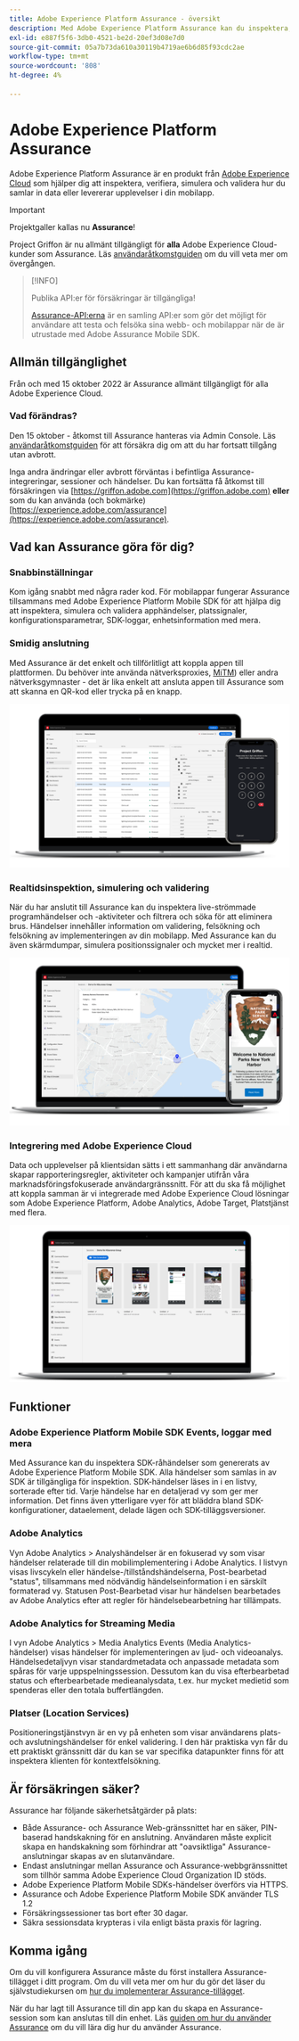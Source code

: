 ```yaml
---
title: Adobe Experience Platform Assurance - översikt
description: Med Adobe Experience Platform Assurance kan du inspektera, korrekturläsa, simulera och validera hur du samlar in data eller levererar upplevelser i dina mobilapplikationer.
exl-id: e887f5f6-3db0-4521-be2d-20ef3d08e7d0
source-git-commit: 05a7b73da610a30119b4719ae6b6d85f93cdc2ae
workflow-type: tm+mt
source-wordcount: '808'
ht-degree: 4%

---
```


# Adobe Experience Platform Assurance

Adobe Experience Platform Assurance är en produkt från [Adobe Experience Cloud](https://www.adobe.com/experience-cloud.html) som hjälper dig att inspektera, verifiera, simulera och validera hur du samlar in data eller levererar upplevelser i din mobilapp.

>[!IMPORTANT]
>
> Projektgaller kallas nu **Assurance**!
>
> Project Griffon är nu allmänt tillgängligt för **alla** Adobe Experience Cloud-kunder som Assurance. Läs [användaråtkomstguiden](./user-access.md) om du vill veta mer om övergången.

>[!INFO]
>
>Publika API:er för försäkringar är tillgängliga!
>
>[Assurance-API:erna](https://developer.adobe.com/adobe-assurance-public-apis/) är en samling API:er som gör det möjligt för användare att testa och felsöka sina webb- och mobilappar när de är utrustade med Adobe Assurance Mobile SDK.

## Allmän tillgänglighet

Från och med 15 oktober 2022 är Assurance allmänt tillgängligt för alla Adobe Experience Cloud.

### Vad förändras?

Den 15 oktober - åtkomst till Assurance hanteras via Admin Console. Läs [användaråtkomstguiden](./user-access.md) för att försäkra dig om att du har fortsatt tillgång utan avbrott.

Inga andra ändringar eller avbrott förväntas i befintliga Assurance-integreringar, sessioner och händelser. Du kan fortsätta få åtkomst till försäkringen via [https://griffon.adobe.com](https://griffon.adobe.com) **eller** som du kan använda (och bokmärke) [https://experience.adobe.com/assurance](https://experience.adobe.com/assurance).

## Vad kan Assurance göra för dig?

### Snabbinställningar

Kom igång snabbt med några rader kod. För mobilappar fungerar Assurance tillsammans med Adobe Experience Platform Mobile SDK för att hjälpa dig att inspektera, simulera och validera apphändelser, platssignaler, konfigurationsparametrar, SDK-loggar, enhetsinformation med mera.

### Smidig anslutning

Med Assurance är det enkelt och tillförlitligt att koppla appen till plattformen. Du behöver inte använda nätverksproxies, [MiTM](https://en.wikipedia.org/wiki/Man-in-the-middle_attack)) eller andra nätverksgymnaster - det är lika enkelt att ansluta appen till Assurance som att skanna en QR-kod eller trycka på en knapp.

![](./images/index/no-hassle-connection.png)

### Realtidsinspektion, simulering och validering

När du har anslutit till Assurance kan du inspektera live-strömmade programhändelser och -aktiviteter och filtrera och söka för att eliminera brus. Händelser innehåller information om validering, felsökning och felsökning av implementeringen av din mobilapp. Med Assurance kan du även skärmdumpar, simulera positionssignaler och mycket mer i realtid.

![](./images/index/real-time-insepction.png)

### Integrering med Adobe Experience Cloud

Data och upplevelser på klientsidan sätts i ett sammanhang där användarna skapar rapporteringsregler, aktiviteter och kampanjer utifrån våra marknadsföringsfokuserade användargränssnitt. För att du ska få möjlighet att koppla samman är vi integrerade med Adobe Experience Cloud lösningar som Adobe Experience Platform, Adobe Analytics, Adobe Target, Platstjänst med flera.

![](./images/index/integration.png)

## Funktioner

### Adobe Experience Platform Mobile SDK Events, loggar med mera

Med Assurance kan du inspektera SDK-råhändelser som genererats av Adobe Experience Platform Mobile SDK. Alla händelser som samlas in av SDK är tillgängliga för inspektion. SDK-händelser läses in i en listvy, sorterade efter tid. Varje händelse har en detaljerad vy som ger mer information. Det finns även ytterligare vyer för att bläddra bland SDK-konfigurationer, dataelement, delade lägen och SDK-tilläggsversioner.

### Adobe Analytics

Vyn Adobe Analytics > Analyshändelser är en fokuserad vy som visar händelser relaterade till din mobilimplementering i Adobe Analytics. I listvyn visas livscykeln eller händelse-/tillståndshändelserna, Post-bearbetad &quot;status&quot;, tillsammans med nödvändig händelseinformation i en särskilt formaterad vy. Statusen Post-Bearbetad visar hur händelsen bearbetades av Adobe Analytics efter att regler för händelsebearbetning har tillämpats.

### Adobe Analytics for Streaming Media

I vyn Adobe Analytics > Media Analytics Events (Media Analytics-händelser) visas händelser för implementeringen av ljud- och videoanalys. Händelsedetaljvyn visar standardmetadata och anpassade metadata som spåras för varje uppspelningssession. Dessutom kan du visa efterbearbetad status och efterbearbetade medieanalysdata, t.ex. hur mycket medietid som spenderas eller den totala buffertlängden.

### Platser (Location Services)

Positioneringstjänstvyn är en vy på enheten som visar användarens plats- och avslutningshändelser för enkel validering. I den här praktiska vyn får du ett praktiskt gränssnitt där du kan se var specifika datapunkter finns för att inspektera klienten för kontextfelsökning.

## Är försäkringen säker?

Assurance har följande säkerhetsåtgärder på plats:

* Både Assurance- och Assurance Web-gränssnittet har en säker, PIN-baserad handskakning för en anslutning. Användaren måste explicit skapa en handskakning som förhindrar att &quot;oavsiktliga&quot; Assurance-anslutningar skapas av en slutanvändare.
* Endast anslutningar mellan Assurance och Assurance-webbgränssnittet som tillhör samma Adobe Experience Cloud Organization ID stöds.
* Adobe Experience Platform Mobile SDKs-händelser överförs via HTTPS.
* Assurance och Adobe Experience Platform Mobile SDK använder TLS 1.2
* Försäkringssessioner tas bort efter 30 dagar.
* Säkra sessionsdata krypteras i vila enligt bästa praxis för lagring.

## Komma igång

Om du vill konfigurera Assurance måste du först installera Assurance-tillägget i ditt program. Om du vill veta mer om hur du gör det läser du självstudiekursen om [hur du implementerar Assurance-tillägget](https://developer.adobe.com/client-sdks/documentation/platform-assurance-sdk/#add-the-aep-assurance-extension-to-your-app).

När du har lagt till Assurance till din app kan du skapa en Assurance-session som kan anslutas till din enhet. Läs [guiden om hur du använder Assurance](./tutorials/using-assurance.md) om du vill lära dig hur du använder Assurance.
